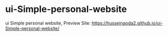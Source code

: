# ui-Simple-personal-website
ui Simple personal website,
Preview Site: https://husseinaoda2.github.io/ui-Simple-personal-website/
